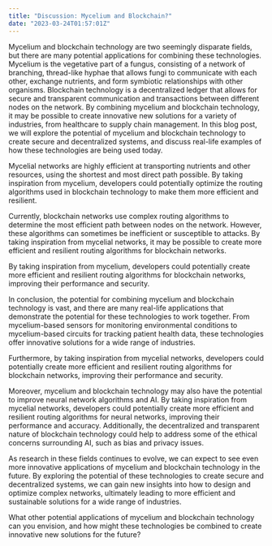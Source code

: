 ```yaml
---
title: "Discussion: Mycelium and Blockchain?"
date: "2023-03-24T01:57:01Z"
---
```

Mycelium and blockchain technology are two seemingly disparate fields, but there are many potential applications for combining these technologies. Mycelium is the vegetative part of a fungus, consisting of a network of branching, thread-like hyphae that allows fungi to communicate with each other, exchange nutrients, and form symbiotic relationships with other organisms. Blockchain technology is a decentralized ledger that allows for secure and transparent communication and transactions between different nodes on the network. By combining mycelium and blockchain technology, it may be possible to create innovative new solutions for a variety of industries, from healthcare to supply chain management. In this blog post, we will explore the potential of mycelium and blockchain technology to create secure and decentralized systems, and discuss real-life examples of how these technologies are being used today.

Mycelial networks are highly efficient at transporting nutrients and other resources, using the shortest and most direct path possible. By taking inspiration from mycelium, developers could potentially optimize the routing algorithms used in blockchain technology to make them more efficient and resilient.

Currently, blockchain networks use complex routing algorithms to determine the most efficient path between nodes on the network. However, these algorithms can sometimes be inefficient or susceptible to attacks. By taking inspiration from mycelial networks, it may be possible to create more efficient and resilient routing algorithms for blockchain networks.

By taking inspiration from mycelium, developers could potentially create more efficient and resilient routing algorithms for blockchain networks, improving their performance and security.

In conclusion, the potential for combining mycelium and blockchain technology is vast, and there are many real-life applications that demonstrate the potential for these technologies to work together. From mycelium-based sensors for monitoring environmental conditions to mycelium-based circuits for tracking patient health data, these technologies offer innovative solutions for a wide range of industries.

Furthermore, by taking inspiration from mycelial networks, developers could potentially create more efficient and resilient routing algorithms for blockchain networks, improving their performance and security.

Moreover, mycelium and blockchain technology may also have the potential to improve neural network algorithms and AI. By taking inspiration from mycelial networks, developers could potentially create more efficient and resilient routing algorithms for neural networks, improving their performance and accuracy. Additionally, the decentralized and transparent nature of blockchain technology could help to address some of the ethical concerns surrounding AI, such as bias and privacy issues.

As research in these fields continues to evolve, we can expect to see even more innovative applications of mycelium and blockchain technology in the future. By exploring the potential of these technologies to create secure and decentralized systems, we can gain new insights into how to design and optimize complex networks, ultimately leading to more efficient and sustainable solutions for a wide range of industries.

What other potential applications of mycelium and blockchain technology can you envision, and how might these technologies be combined to create innovative new solutions for the future?
